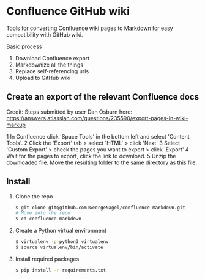 # Confluence GitHub wiki

Tools for converting Confluence wiki pages to [Markdown](https://daringfireball.net/projects/markdown/) for easy compatibility with GitHub wiki.

Basic process
1. Download Confluence export
2. Markdownize all the things
3. Replace self-referencing urls
4. Upload to GitHub wiki

## Create an export of the relevant Confluence docs

Credit:
Steps submitted by user Dan Osburn here: https://answers.atlassian.com/questions/235590/export-pages-in-wiki-markup

1  In Confluence click 'Space Tools' in the bottom left and select 'Content Tools'.
2  Click the 'Export' tab > select 'HTML' > click 'Next'
3  Select 'Custom Export' > check the pages you want to export > click 'Export'
4  Wait for the pages to export, click the link to download.
5  Unzip the downloaded file. Move the resulting folder to the same directory as this file.

## Install

1. Clone the repo

	```bash
	$ git clone git@github.com:GeorgeNagel/confluence-markdown.git
	# Move into the repo
	$ cd confluence-markdown

2. Create a Python virtual environment

	```bash
	$ virtualenv -p python3 virtualenv
	$ source virtualenv/bin/activate
	```

3. Install required packages

	```bash
	$ pip install -r requirements.txt
	```
